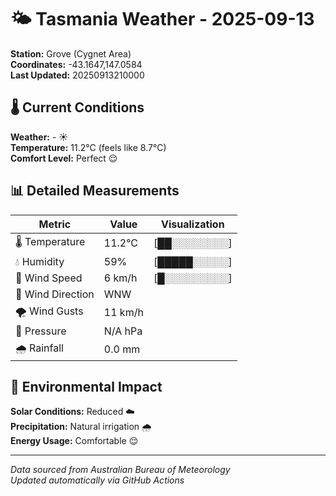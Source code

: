 # 🌤️ Tasmania Weather - 2025-09-13

**Station:** Grove (Cygnet Area)  
**Coordinates:** -43.1647,147.0584  
**Last Updated:** 20250913210000

## 🌡️ Current Conditions

**Weather:** - ☀️  
**Temperature:** 11.2°C (feels like 8.7°C)  
**Comfort Level:** Perfect 😌

## 📊 Detailed Measurements

| Metric | Value | Visualization |
|--------|-------|---------------|
| 🌡️ Temperature | 11.2°C | [██░░░░░░░░] |
| 💧 Humidity | 59% | [█████░░░░░] |
| 💨 Wind Speed | 6 km/h | [█░░░░░░░░░] |
| 🧭 Wind Direction | WNW | |
| 🌪️ Wind Gusts | 11 km/h | |
| 🔽 Pressure | N/A hPa | |
| 🌧️ Rainfall | 0.0 mm | |

## 🌱 Environmental Impact

**Solar Conditions:** Reduced ☁️  
**Precipitation:** Natural irrigation 🌧️  
**Energy Usage:** Comfortable 😌

---
*Data sourced from Australian Bureau of Meteorology*  
*Updated automatically via GitHub Actions*
